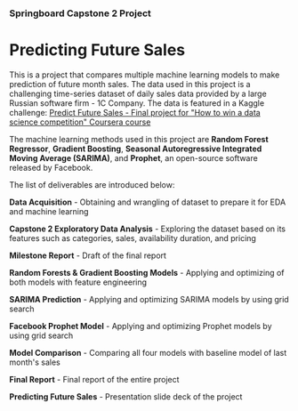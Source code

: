 ### Springboard Capstone 2 Project

# Predicting Future Sales

This is a project that compares multiple machine learning models to make prediction of future month sales. The data used in this project is a challenging time-series dataset of daily sales data provided by a large Russian software firm - 1C Company. The data is featured in a Kaggle challenge: [Predict Future Sales - Final project for "How to win a data science competition" Coursera course](https://www.kaggle.com/c/competitive-data-science-predict-future-sales/data)

The machine learning methods used in this project are **Random Forest Regressor**, **Gradient Boosting**, **Seasonal Autoregressive Integrated Moving Average (SARIMA)**, and **Prophet**, an open-source software released by Facebook.

The list of deliverables are introduced below:

**Data Acquisition** - Obtaining and wrangling of dataset to prepare it for EDA and machine learning

**Capstone 2 Exploratory Data Analysis** - Exploring the dataset based on its features such as categories, sales, availability duration, and pricing

**Milestone Report** - Draft of the final report

**Random Forests & Gradient Boosting Models** - Applying and optimizing of both models with feature engineering 

**SARIMA Prediction** - Applying and optimizing SARIMA models by using grid search

**Facebook Prophet Model** - Applying and optimizing Prophet models by using grid search

**Model Comparison** - Comparing all four models with baseline model of last month's sales

**Final Report** - Final report of the entire project

**Predicting Future Sales** - Presentation slide deck of the project
